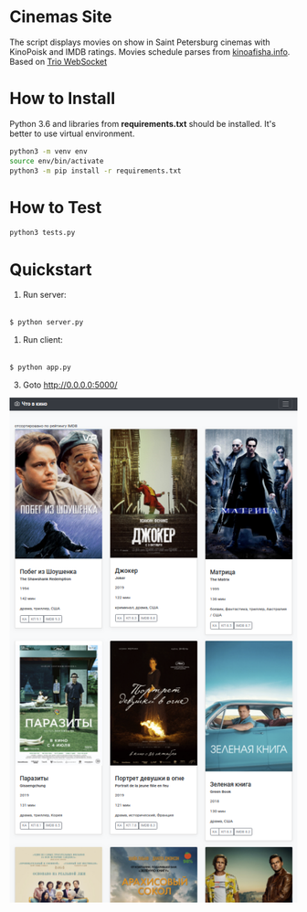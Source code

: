 # Cinemas Site
The script displays movies on show in Saint Petersburg cinemas with KinoPoisk and IMDB ratings. Movies schedule parses from [kinoafisha.info](https://kinoafisha.info). Based on [Trio WebSocket](https://trio-websocket.readthedocs.io/en/stable/)


# How to Install

Python 3.6 and libraries from **requirements.txt** should be installed. It's better to use virtual environment.

```bash
python3 -m venv env
source env/bin/activate
python3 -m pip install -r requirements.txt
```

# How to Test

```bash
python3 tests.py
```


# Quickstart

1. Run server:

```bash

$ python server.py

```

1. Run client:

```bash

$ python app.py

```

3. Goto http://0.0.0.0:5000/

![afkp screenshot](screenshots/afkp.png)
